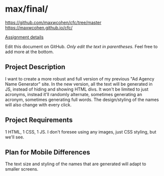 # max/final/

https://github.com/maxwcohen/cfc/tree/master
https://maxwcohen.github.io/cfc/

[Assignment details](/homework/final)

Edit this document on GitHub. _Only edit the text in parentheses._ Feel free to add more at the bottom.

## Project Description

I want to create a more robust and full version of my previous "Ad Agency Name Generator" site. In the new version, all the text will be generated in JS, instead of hiding and showing HTML divs. It won't be limited to just acronyms, instead it'll randomly alternate, sometimes generating an acronym, sometimes generating full words. The design/styling of the names will also change with every click. 

## Project Requirements

1 HTML, 1 CSS, 1 JS. I don't foresee using any images, just CSS styling, but we'll see.

## Plan for Mobile Differences

The text size and styling of the names that are generated will adapt to smaller screens.
